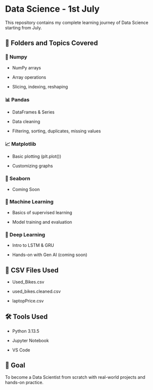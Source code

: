 # Data Science - 1st July



This repository contains my complete learning journey of Data Science starting from July.



## 📂 Folders and Topics Covered



### 🔢 Numpy

- NumPy arrays

- Array operations

- Slicing, indexing, reshaping



### 📊 Pandas

- DataFrames & Series

- Data cleaning

- Filtering, sorting, duplicates, missing values



### 📈 Matplotlib

- Basic plotting (plt.plot())

- Customizing graphs



### 🌊 Seaborn

- Coming Soon



### 🤖 Machine Learning

- Basics of supervised learning

- Model training and evaluation



### 🧠 Deep Learning

- Intro to LSTM & GRU

- Hands-on with Gen AI (coming soon)



## 📁 CSV Files Used

- Used_Bikes.csv  

- used_bikes.cleaned.csv  

- laptopPrice.csv



## 🛠 Tools Used

- Python 3.13.5

- Jupyter Notebook

- VS Code



## 🚀 Goal

To become a Data Scientist from scratch with real-world projects and hands-on practice.